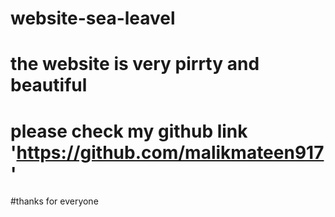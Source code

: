 # website-sea-leavel
# the website is very pirrty and beautiful
# please check my github link 'https://github.com/malikmateen917'
#thanks for everyone
